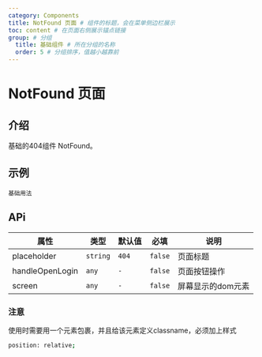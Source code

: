 ```yaml
---
category: Components
title: NotFound 页面 # 组件的标题，会在菜单侧边栏展示
toc: content # 在页面右侧展示锚点链接
group: # 分组
  title: 基础组件 # 所在分组的名称
  order: 5 # 分组排序，值越小越靠前
---
```


# NotFound 页面

## 介绍

基础的404组件 NotFound。

## 示例

<!-- 可以通过code加载示例代码，dumi会帮我们做解析 -->


<code src="./__demo__/base.tsx">基础用法</code>

## APi

<!-- 会生成api表格 -->

| 属性 | 类型      | 默认值    | 必填     | 说明  |
| ---- | --------- | --------- | -------- | ----- |
| placeholder | `string` |`404`| `false` | 页面标题 |
| handleOpenLogin | `any` |`-`| `false` | 页面按钮操作 |
| screen | `any` |`-`| `false` | 屏幕显示的dom元素 |

<!-- <API></API> -->

### 注意

使用时需要用一个元素包裹，并且给该元素定义classname，必须加上样式

```bash
position: relative;
```
